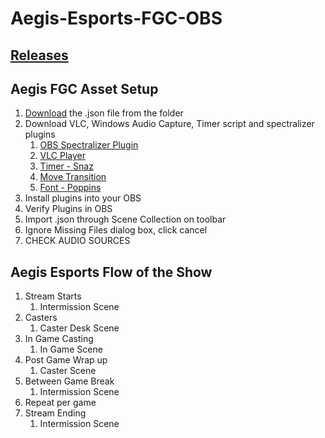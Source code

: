 # Aegis-Esports-FGC-OBS

## [Releases](https://github.com/hivar94/AegisEsports/releases)

## Aegis FGC Asset Setup

1. [Download](https://github.com/hivar94/AegisEsports/blob/main/FGC/AegisFGC.json) the .json file from the folder
2. Download VLC, Windows Audio Capture, Timer script and spectralizer plugins
	1. [OBS Spectralizer Plugin](https://github.com/univrsal/spectralizer/releases)
	2. [VLC Player](https://www.videolan.org/vlc/download-windows.html)
	3. [Timer - Snaz ](https://github.com/JimmyAppelt/Snaz)
	4. [Move Transition](https://obsproject.com/forum/resources/move-transition.913/)
	5. [Font - Poppins](https://fonts.google.com/specimen/Poppins)
3. Install plugins into your OBS
4. Verify Plugins in OBS
5. Import .json through Scene Collection on toolbar
6. Ignore Missing Files dialog box, click cancel
7. CHECK AUDIO SOURCES


## Aegis Esports Flow of the Show

1. Stream Starts
	1. Intermission Scene
2. Casters
	1. Caster Desk Scene
3. In Game Casting
	1. In Game Scene
4. Post Game Wrap up
	1. Caster Scene
5. Between Game Break
	1. Intermission Scene
6. Repeat per game
7. Stream Ending
	1. Intermission Scene
